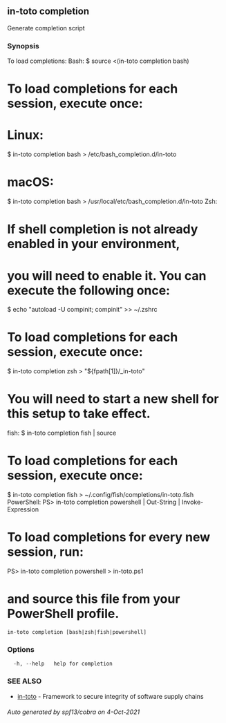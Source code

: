 ## in-toto completion

Generate completion script

### Synopsis

To load completions:
Bash:
  $ source <(in-toto completion bash)
  # To load completions for each session, execute once:
  # Linux:
  $ in-toto completion bash > /etc/bash_completion.d/in-toto
  # macOS:
  $ in-toto completion bash > /usr/local/etc/bash_completion.d/in-toto
Zsh:
  # If shell completion is not already enabled in your environment,
  # you will need to enable it.  You can execute the following once:
  $ echo "autoload -U compinit; compinit" >> ~/.zshrc
  # To load completions for each session, execute once:
  $ in-toto completion zsh > "${fpath[1]}/_in-toto"
  # You will need to start a new shell for this setup to take effect.
fish:
  $ in-toto completion fish | source
  # To load completions for each session, execute once:
  $ in-toto completion fish > ~/.config/fish/completions/in-toto.fish
PowerShell:
  PS> in-toto completion powershell | Out-String | Invoke-Expression
  # To load completions for every new session, run:
  PS> in-toto completion powershell > in-toto.ps1
  # and source this file from your PowerShell profile.


```
in-toto completion [bash|zsh|fish|powershell]
```

### Options

```
  -h, --help   help for completion
```

### SEE ALSO

* [in-toto](in-toto.md)	 - Framework to secure integrity of software supply chains

###### Auto generated by spf13/cobra on 4-Oct-2021
